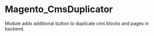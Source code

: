 Magento_CmsDuplicator
=====================

Module adds additional button to duplicate cms blocks and pages in backend.